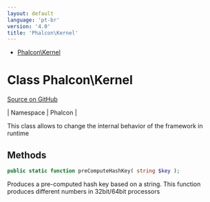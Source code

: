 ```yaml
---
layout: default
language: 'pt-br'
version: '4.0'
title: 'Phalcon\Kernel'
---
```


* [Phalcon\Kernel](#kernel)

<h1 id="kernel">Class Phalcon\Kernel</h1>

[Source on GitHub](https://github.com/phalcon/cphalcon/blob/4.2.x/phalcon/Kernel.zep)

| Namespace | Phalcon |

This class allows to change the internal behavior of the framework in runtime

## Methods

```php
public static function preComputeHashKey( string $key );
```

Produces a pre-computed hash key based on a string. This function produces different numbers in 32bit/64bit processors
